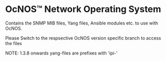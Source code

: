 # OcNOS™ Network Operating System 
Contains the SNMP MIB files, Yang files, Ansible modules etc. to use with OcNOS.

Please Switch to the respsective OcNOS version specific branch to access the files 

NOTE: 1.3.8 onwards yang-files are prefixes with 'ipi-'

